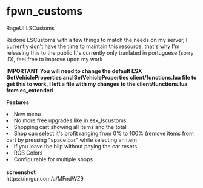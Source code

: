 # fpwn_customs
RageUI LSCustoms

Redone LSCustoms with a few things to match the needs on my server, I currently don't have the time to maintain this resource, that's why I'm releasing this to the public
It's currently only tranlated in portuguese (sorry :D), feel free to improve upon my work

<b>IMPORTANT</b>
<b>You will need to change the default ESX GetVehicleProperties and SetVehicleProperties client/functions.lua file to get this to work, I left a file with my changes to the client/functions.lua from es_extended</b>

<b>Features</b>
<li>New menu</li>
<li>No more free upgrades like in esx_lscustoms</li>
<li>Shopping cart showing all items and the total</li>
<li>Shop can select it's profit ranging from 0% to 100% (remove items from cart by pressing "space bar" while selecting an item</li>
<li>If you leave the blip without paying the car resets</li>
<li>RGB Colors</li>
<li>Configurable for multiple shops</li>
<br>
<b>screenshot</b><br>
https://imgur.com/a/MFndWZ9
